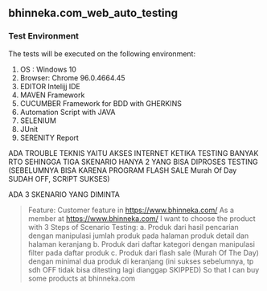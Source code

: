 
## bhinneka.com_web_auto_testing
### Test Environment
The tests will be executed on the following environment:
1. OS : Windows 10
2. Browser: Chrome 96.0.4664.45
3. EDITOR Intelijj IDE
4. MAVEN Framework
5. CUCUMBER Framework for BDD with GHERKINS
6. Automation Script with JAVA
7. SELENIUM 
8. JUnit
9. SERENITY Report



ADA TROUBLE TEKNIS YAITU AKSES INTERNET KETIKA TESTING BANYAK RTO SEHINGGA TIGA SKENARIO 
HANYA 2 YANG BISA DIPROSES TESTING (SEBELUMNYA BISA KARENA PROGRAM FLASH SALE Murah Of Day SUDAH OFF, SCRIPT SUKSES)

ADA 3 SKENARIO YANG DIMINTA

> Feature: Customer feature in https://www.bhinneka.com/ 
> As a member at https://www.bhinneka.com/ 
> I want to choose the product with 3 Steps of Scenario Testing: 
a. Produk dari hasil pencarian dengan manipulasi jumlah produk pada halaman produk detail dan halaman keranjang 
b. Produk dari daftar kategori dengan manipulasi filter pada daftar produk 
c. Produk dari flash sale (Murah Of The Day) dengan minimal dua produk di keranjang (ini sukses sebelumnya, tp sdh OFF tidak bisa ditesting lagi dianggap SKIPPED) So that I can buy some products at bhinneka.com
